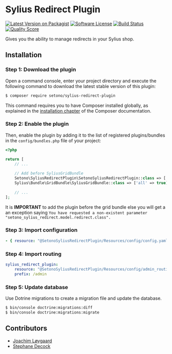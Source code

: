 # Sylius Redirect Plugin

[![Latest Version on Packagist][ico-version]][link-packagist]
[![Software License][ico-license]](LICENSE)
[![Build Status][ico-travis]][link-travis]
[![Quality Score][ico-code-quality]][link-code-quality]

Gives you the ability to manage redirects in your Sylius shop.

## Installation


### Step 1: Download the plugin

Open a command console, enter your project directory and execute the following command to download the latest stable version of this plugin:

```bash
$ composer require setono/sylius-redirect-plugin
```

This command requires you to have Composer installed globally, as explained in the [installation chapter](https://getcomposer.org/doc/00-intro.md) of the Composer documentation.


### Step 2: Enable the plugin

Then, enable the plugin by adding it to the list of registered plugins/bundles
in the `config/bundles.php` file of your project:

```php
<?php

return [
    // ...
    
    // Add before SyliusGridBundle
    Setono\SyliusRedirectPlugin\SetonoSyliusRedirectPlugin::class => ['all' => true],
    Sylius\Bundle\GridBundle\SyliusGridBundle::class => ['all' => true],
    
    // ...
];
```

It is **IMPORTANT** to add the plugin before the grid bundle else you will get a an exception saying `You have requested a non-existent parameter "setono_sylius_redirect.model.redirect.class".`

### Step 3: Import configuration

```yaml
- { resource: "@SetonoSyliusRedirectPlugin/Resources/config/config.yaml" }
```

### Step 4: Import routing

```yaml
sylius_redirect_plugin:
    resource: "@SetonoSyliusRedirectPlugin/Resources/config/admin_routing.yaml"
    prefix: /admin
```

### Step 5: Update database

Use Dotrine migrations to create a migration file and update the database.

```bash
$ bin/console doctrine:migrations:diff
$ bin/console doctrine:migrations:migrate
```

## Contributors
- [Joachim Løvgaard](https://github.com/loevgaard)
- [Stephane Decock](https://github.com/Roshyo)

[ico-version]: https://img.shields.io/packagist/v/setono/sylius-redirect-plugin.svg?style=flat-square
[ico-license]: https://img.shields.io/badge/license-MIT-brightgreen.svg?style=flat-square
[ico-travis]: https://img.shields.io/travis/Setono/SyliusRedirectPlugin/master.svg?style=flat-square
[ico-code-quality]: https://img.shields.io/scrutinizer/g/Setono/SyliusRedirectPlugin.svg?style=flat-square

[link-packagist]: https://packagist.org/packages/setono/sylius-redirect-plugin
[link-travis]: https://travis-ci.org/Setono/SyliusRedirectPlugin
[link-code-quality]: https://scrutinizer-ci.com/g/Setono/SyliusRedirectPlugin

